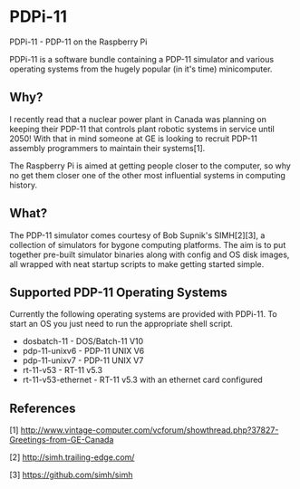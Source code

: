 PDPi-11
=======

PDPi-11 - PDP-11 on the Raspberry Pi

PDPi-11 is a software bundle containing a PDP-11 simulator and various operating
systems from the hugely popular (in it's time) minicomputer.

## Why?
I recently read that a nuclear power plant in Canada was planning on keeping
their PDP-11 that controls plant robotic systems in service until 2050! With
that in mind someone at GE is looking to recruit PDP-11 assembly programmers
to maintain their systems[1].

The Raspberry Pi is aimed at getting people closer to the computer, so why
no get them closer one of the other most influential systems in computing
history.

## What?
The PDP-11 simulator comes courtesy of Bob Supnik's SIMH[2][3], a collection
of simulators for bygone computing platforms. The aim is to put together
pre-built simulator binaries along with config and OS disk images, all
wrapped with neat startup scripts to make getting started simple.

## Supported PDP-11 Operating Systems
Currently the following operating systems are provided with PDPi-11. To start
an OS you just need to run the appropriate shell script.

* dosbatch-11 - DOS/Batch-11 V10
* pdp-11-unixv6 - PDP-11 UNIX V6
* pdp-11-unixv7 - PDP-11 UNIX V7
* rt-11-v53 - RT-11 v5.3
* rt-11-v53-ethernet - RT-11 v5.3 with an ethernet card configured

## References
[1] http://www.vintage-computer.com/vcforum/showthread.php?37827-Greetings-from-GE-Canada

[2] http://simh.trailing-edge.com/

[3] https://github.com/simh/simh

